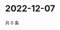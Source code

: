# 2022-12-07

共 0 条

<!-- BEGIN WEIBO -->
<!-- 最后更新时间 Wed Dec 07 2022 13:13:40 GMT+0800 (China Standard Time) -->

<!-- END WEIBO -->
